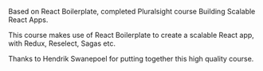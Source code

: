 Based on React Boilerplate, completed Pluralsight course Building Scalable React Apps.

This course makes use of React Boilerplate to create a scalable React app, with Redux, Reselect, Sagas etc.

Thanks to Hendrik Swanepoel for putting together this high quality course.
